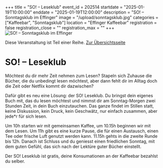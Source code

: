 +++
title = "SO! – Leseklub"
event_id = 202514
startdate = "2025-01-19T10:00:00"
enddate = "2025-01-19T12:00:00"
description = "SO! – Sonntagsklub im Effinger"
image = "/upload/sonntagsklub.jpg"
categories = ["Kaffeebar", "Sonntagsklub"]
location = "Effinger Kaffeebar"
registration = false
registration_close = ""
registration_max = ""
+++
![SO! – Sonntagsklub im Effinger](/upload/sonntagsklub.jpg)
       
Diese Veranstaltung ist Teil einer Reihe. [Zur Übersichtsseite](/sonntagsklub/#t)

# SO! – Leseklub

Möchtest du dir mehr Zeit nehmen zum Lesen? Stapeln sich Zuhause die Bücher, die du unbedingt lesen 
möchtest, aber dann fehlt dir im Alltag doch die Zeit oder Netflix kommt dir dazwischen?

Dafür gibt es neu eine Lösung: der SO! Leseklub. Du bringst dein eigenes Buch mit, das du lesen 
möchtest und nimmst dir am Sonntag-Morgen zwei Stunden Zeit, in dein Buch einzutauchen. Das ganze 
findet im Stillen statt, keine Diskussion, kein Druck, kein Geschwätz, nur einfach zusammen, aber 
jede*r für sich lesen.

Um 10h starten wir mit gemeinsamen Kaffee, um 10.15h beginnen wir mit dem Lesen. Um 11h gibt es eine 
kurze Pause, die für einen Austausch, einen Tee oder frische Luft genutzt werden kann. 11.15h gehts 
in die zweite Runde bis 12h. Danach ist Schluss und du geniesst einen friedlichen Sonntag, mit dem 
guten Gefühl, das sich nach der Lektüre guter Bücher einstellt.

Der SO! Leseklub ist gratis, deine Konsumationen an der Kaffeebar bezahlst du selber.
